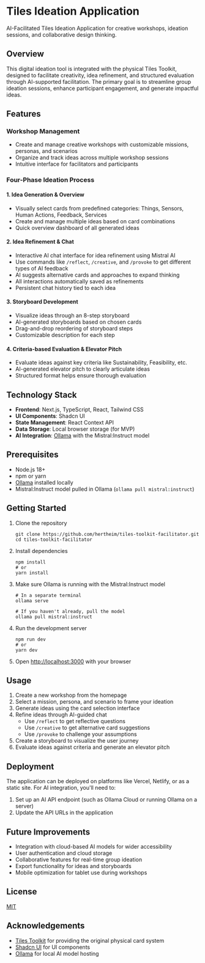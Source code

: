 # Tiles Ideation Application

AI-Facilitated Tiles Ideation Application for creative workshops, ideation sessions, and collaborative design thinking.

## Overview

This digital ideation tool is integrated with the physical Tiles Toolkit, designed to facilitate creativity, idea refinement, and structured evaluation through AI-supported facilitation. The primary goal is to streamline group ideation sessions, enhance participant engagement, and generate impactful ideas.

## Features

### Workshop Management

- Create and manage creative workshops with customizable missions, personas, and scenarios
- Organize and track ideas across multiple workshop sessions
- Intuitive interface for facilitators and participants

### Four-Phase Ideation Process

#### 1. Idea Generation & Overview

- Visually select cards from predefined categories: Things, Sensors, Human Actions, Feedback, Services
- Create and manage multiple ideas based on card combinations
- Quick overview dashboard of all generated ideas

#### 2. Idea Refinement & Chat

- Interactive AI chat interface for idea refinement using Mistral AI
- Use commands like `/reflect`, `/creative`, and `/provoke` to get different types of AI feedback
- AI suggests alternative cards and approaches to expand thinking
- All interactions automatically saved as refinements
- Persistent chat history tied to each idea

#### 3. Storyboard Development

- Visualize ideas through an 8-step storyboard
- AI-generated storyboards based on chosen cards
- Drag-and-drop reordering of storyboard steps
- Customizable description for each step

#### 4. Criteria-based Evaluation & Elevator Pitch

- Evaluate ideas against key criteria like Sustainability, Feasibility, etc.
- AI-generated elevator pitch to clearly articulate ideas
- Structured format helps ensure thorough evaluation

## Technology Stack

- **Frontend**: Next.js, TypeScript, React, Tailwind CSS
- **UI Components**: Shadcn UI
- **State Management**: React Context API
- **Data Storage**: Local browser storage (for MVP)
- **AI Integration**: [Ollama](https://ollama.ai/) with the Mistral:Instruct model

## Prerequisites

- Node.js 18+
- npm or yarn
- [Ollama](https://ollama.ai/) installed locally
- Mistral:Instruct model pulled in Ollama (`ollama pull mistral:instruct`)

## Getting Started

1. Clone the repository
   ```
   git clone https://github.com/hertheim/tiles-toolkit-facilitator.git
   cd tiles-toolkit-facilitator
   ```

2. Install dependencies
   ```
   npm install
   # or
   yarn install
   ```

3. Make sure Ollama is running with the Mistral:Instruct model
   ```
   # In a separate terminal
   ollama serve
   
   # If you haven't already, pull the model
   ollama pull mistral:instruct
   ```

4. Run the development server
   ```
   npm run dev
   # or
   yarn dev
   ```

5. Open [http://localhost:3000](http://localhost:3000) with your browser

## Usage

1. Create a new workshop from the homepage
2. Select a mission, persona, and scenario to frame your ideation
3. Generate ideas using the card selection interface
4. Refine ideas through AI-guided chat
   - Use `/reflect` to get reflective questions
   - Use `/creative` to get alternative card suggestions
   - Use `/provoke` to challenge your assumptions
5. Create a storyboard to visualize the user journey
6. Evaluate ideas against criteria and generate an elevator pitch

## Deployment

The application can be deployed on platforms like Vercel, Netlify, or as a static site. For AI integration, you'll need to:

1. Set up an AI API endpoint (such as Ollama Cloud or running Ollama on a server)
2. Update the API URLs in the application

## Future Improvements

- Integration with cloud-based AI models for wider accessibility
- User authentication and cloud storage
- Collaborative features for real-time group ideation
- Export functionality for ideas and storyboards
- Mobile optimization for tablet use during workshops

## License

[MIT](LICENSE)

## Acknowledgements

- [Tiles Toolkit](https://www.tilestoolkit.io/) for providing the original physical card system
- [Shadcn UI](https://ui.shadcn.com/) for UI components
- [Ollama](https://ollama.ai/) for local AI model hosting

